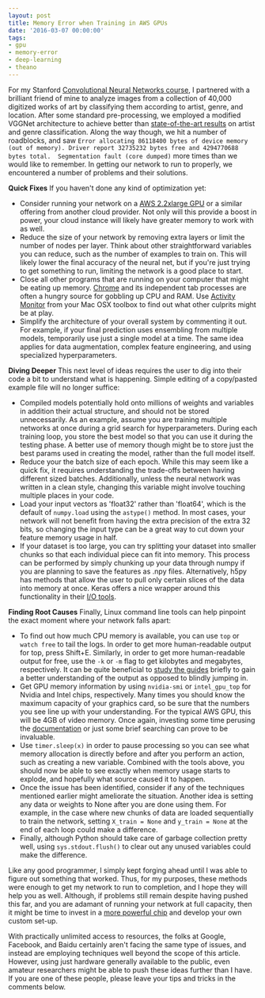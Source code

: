```yaml
---
layout: post
title: Memory Error when Training in AWS GPUs
date: '2016-03-07 00:00:00'
tags:
- gpu
- memory-error
- deep-learning
- theano
---
```


For my Stanford [Convolutional Neural Networks course](http://cs231n.stanford.edu), I partnered with a brilliant friend of mine to analyze images from a collection of 40,000 digitized works of art by classifying them according to artist, genre, and location.  After some standard pre-processing, we employed a modified VGGNet architecture to achieve better than [state-of-the-art results](http://arxiv.org/pdf/1505.00855v1.pdf) on artist and genre classification. Along the way though, we hit a number of roadblocks, and saw `Error allocating 86118400 bytes of device memory (out of memory). Driver report 32735232 bytes free and 4294770688 bytes total.  Segmentation fault (core dumped)` more times than we would like to remember.  In getting our network to  run to properly, we encountered a number of problems and their solutions.

__Quick Fixes__
If you haven't done any kind of optimization yet:

  - Consider running your network on a [AWS 2.2xlarge GPU](feature.engineering/training-on-big-data/) or a similar offering from another cloud provider.  Not only will this provide a boost in power, your cloud instance will likely have greater memory to work with as well.
  - Reduce the size of your network by removing extra layers or limit the number of nodes per layer.  Think about other straightforward variables you can reduce, such as the number of examples to train on.  This will likely lower the final accuracy of the neural net, but if you're just trying to get something to run, limiting the network is a good place to start.
  - Close all other programs that are running on your computer that might be eating up memory.  [Chrome](http://lifehacker.com/why-chrome-uses-so-much-freaking-ram-1702537477) and its independent tab processes are often a hungry source for gobbling up CPU and RAM.  Use [Activity Monitor](https://support.apple.com/en-us/HT201464) from your Mac OSX toolbox to find out what other culprits might be at play.
  - Simplify the architecture of your overall system by commenting it out.  For example, if your final prediction uses ensembling from multiple models, temporarily use just a single model at a time.  The same idea applies for data augmentation, complex feature engineering, and using specialized hyperparameters.

__Diving Deeper__
This next level of ideas requires the user to dig into their code a bit to understand what is happening.  Simple editing of a copy/pasted example file will no longer suffice:

  - Compiled models potentially hold onto millions of weights and variables in addition their actual structure, and should not be stored unnecessarily.  As an example, assume you are training multiple networks at once during a grid search for hyperparameters.     During each training loop, you store the best model so that you can  use it during the testing phase.  A better use of memory though might be to store just the best params used in creating the model, rather than the full model itself.
  - Reduce your the batch size of each epoch.  While this may seem like a quick fix, it requires understanding the trade-offs between having different sized batches.  Additionally, unless the neural network was written in a clean style, changing this variable might involve touching multiple places in your code.
  - Load your input vectors as 'float32' rather than 'float64', which is the default of `numpy.load` using the `astype()` method.  In most cases, your network will not benefit from having the extra precision of the extra 32 bits, so changing the input type can be a great way to cut down your feature memory usage in half.
  - If your dataset is too large, you can try splitting your dataset into smaller chunks so that each individual piece can fit into memory.  This process can be performed by simply chunking up your data through numpy if you are planning to save the features as .npy files.  Alternatively, h5py has methods that allow the user to pull only certain slices of the data into memory at once.  Keras offers a nice wrapper around this functionality in their [I/O tools](https://github.com/fchollet/keras/blob/master/keras/utils/io_utils.py#L7).

__Finding Root Causes__
Finally, Linux command line tools can help pinpoint the exact moment where your network falls apart:

  - To find out how much CPU memory is available, you can use `top` or `watch free` to tail the logs. In order to get more human-readable output for top, press Shift+E.  Similarly, in order to get more human-readable output for free, use the `-k` or `-m` flag to get kilobytes and megabytes, respectively.  It can be quite beneficial to [study the guides](http://www.linuxnix.com/find-ram-size-in-linuxunix/) briefly to gain a better understanding of the output as opposed to blindly jumping in.
  - Get GPU memory information by using `nvidia-smi` or `intel_gpu_top` for Nvidia and Intel chips, respectively.  Many times you should know the maximum capacity of your graphics card, so be sure that the numbers you see line up with your understanding.  For the typical AWS GPU, this will be 4GB of video memory.  Once again, investing some time perusing the [documentation](https://developer.nvidia.com/nvidia-system-management-interface) or just some brief searching can prove to be invaluable.
  - Use `timer.sleep(x)` in order to pause processing so you can see what memory allocation is directly before and after you perform an action, such as creating a new variable.  Combined with the tools above, you should now be able to see exactly when memory usage starts to explode, and hopefully what source caused it to happen.
  - Once the issue has been identified, consider if any of the techniques mentioned earlier might ameliorate the situation.  Another idea is setting any data or weights to None after you are done using them.  For example, in the case where new chunks of data are loaded sequentially to train the network, setting `X_train = None` and `y_train = None` at the end of each loop could make a difference.  
  - Finally, although Python should take care of garbage collection pretty well, using `sys.stdout.flush()` to clear out any unused variables could make the difference.

Like any good programmer, I simply kept forging ahead until I was able to figure out something that worked.  Thus, for my purposes,  these methods were enough to get my network to run to completion, and I hope they will help you as well.  Although, if problems still remain despite having pushed this far, and you are adamant of running your network at full capacity, then it might be time to invest in a [more powerful chip](http://timdettmers.com/2014/08/14/which-gpu-for-deep-learning/) and develop your own custom set-up.

With practically unlimited access to resources, the folks at Google, Facebook, and Baidu certainly aren't facing the same type of issues, and instead are employing techniques well beyond the scope of this article.  However, using just hardware generally available to the public, even amateur researchers might be able to push these ideas further than I have.  If you are one of these people, please leave your tips and tricks in the comments below.